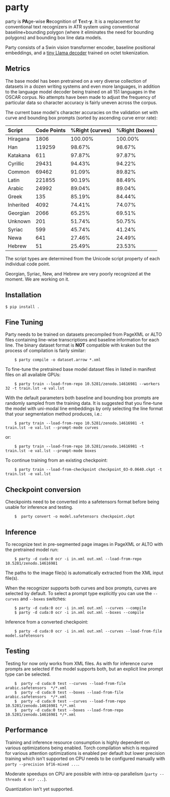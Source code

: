 # party

party is **PA**ge-wise **R**ecognition of **T**ext-**y**. It is a replacement for conventional text recognizers in ATR system using conventional baseline+bounding polygon (where it eliminates the need for bounding polygons) and bounding box line data models. 

Party consists of a Swin vision transformer encoder, baseline positional embeddings, and a [tiny Llama decoder](https://github.com/mittagessen/bytellama) trained on octet tokenization.

## Metrics

The base model has been pretrained on a very diverse collection of datasets in a dozen writing systems and even more languages, in addition to the language model decoder being trained on all 151 languages in the OSCAR corpus. No attempts have been made to adjust the frequency of particular data so character accuracy is fairly uneven across the corpus. 

The current base model's character accuracies on the validation set with curve and bounding box prompts (sorted by ascending curve error rate):

| Script    | Code Points | %Right (curves) | %Right (boxes) |
| :-------- | :---------- | :-------------- | :------------- |
| Hiragana  | 1806        |  100.00%        | 100.00%        | 
| Han       | 119259      |  98.67%         | 98.67%         |
| Katakana  | 611         |  97.87%         | 97.87%         |
| Cyrillic  | 29431       |  94.43%         | 94.22%         |
| Common    | 69462       |  91.09%         | 89.82%         |
| Latin     | 221855      |  90.19%         | 88.49%         |
| Arabic    | 24992       |  89.04%         | 89.04%         |
| Greek     | 135         |  85.19%         | 84.44%         |
| Inherited | 4092        |  74.41%         | 74.07%         |
| Georgian  | 2066        |  65.25%         | 69.51%         |
| Unknown   | 201         |  51.74%         | 50.75%         |
| Syriac    | 599         |  45.74%         | 41.24%         |
| Newa      | 641         |  27.46%         | 24.49%         |
| Hebrew    | 51          |  25.49%         | 23.53%         |

The script types are determined from the Unicode script property of each individual code point.

Georgian, Syriac, New, and Hebrew are very poorly recognized at the moment. We are working on it.

## Installation

    $ pip install .

## Fine Tuning

Party needs to be trained on datasets precompiled from PageXML or ALTO files containing line-wise transcriptions and baseline information for each line. The binary dataset format is **NOT** compatible with kraken but the process of compilation is fairly similar:

        $ party compile -o dataset.arrow *.xml

To fine-tune the pretrained base model dataset files in listed in manifest files on all available GPUs:

        $ party train --load-from-repo 10.5281/zenodo.14616981 --workers 32 -t train.lst -e val.lst

With the default parameters both baseline and bounding box prompts are randomly sampled from the training data. It is suggested that you fine-tune the model with uni-modal line embeddings by only selecting the line format that your segmentation method produces, i.e.:

        $ party train --load-from-repo 10.5281/zenodo.14616981 -t train.lst -e val.lst --prompt-mode curves

or:

        $ party train --load-from-repo 10.5281/zenodo.14616981 -t train.lst -e val.lst --prompt-mode boxes

To continue training from an existing checkpoint:

        $ party train --load-from-checkpoint checkpoint_03-0.0640.ckpt -t train.lst -e val.lst


## Checkpoint conversion

Checkpoints need to be converted into a safetensors format before being usable for inference and testing.

        $  party convert -o model.safetensors checkpoint.ckpt

## Inference

To recognize text in pre-segmented page images in PageXML or ALTO with the pretrained model run:

        $ party -d cuda:0 ocr -i in.xml out.xml --load-from-repo 10.5281/zenodo.14616981

The paths to the image file(s) is automatically extracted from the XML input file(s).

When the recognizer supports both curves and box prompts, curves are selected by default. To select a prompt type explicitly you can use the `--curves` and `--boxes` switches:

        $ party -d cuda:0 ocr -i in.xml out.xml --curves --compile
        $ party -d cuda:0 ocr -i in.xml out.xml --boxes --compile

Inference from a converted checkpoint:

        $ party -d cuda:0 ocr -i in.xml out.xml --curves --load-from-file model.safetensors

## Testing

Testing for now only works from XML files. As with for inference curve prompts are selected if the model supports both, but an explicit line prompt type can be selected.

        $  party -d cuda:0 test --curves --load-from-file arabic.safetensors  */*.xml
        $  party -d cuda:0 test --boxes --load-from-file arabic.safetensors  */*.xml
        $  party -d cuda:0 test --curves --load-from-repo 10.5281/zenodo.14616981 */*.xml
        $  party -d cuda:0 test --boxes --load-from-repo 10.5281/zenodo.14616981 */*.xml

## Performance

Training and inference resource consumption is highly dependent on various optimizations being enabled. Torch compilation which is required for various attention optimizations is enabled per default but lower precision training which isn't supported on CPU needs to be configured manually with `party --precision bf16-mixed ...`.

Moderate speedups on CPU are possible with intra-op parallelism (`party --threads 4 ocr ...`).

Quantization isn't yet supported.
